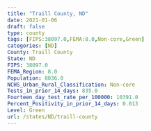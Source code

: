 ```yaml
---
title: "Traill County, ND"
date: 2021-01-06
draft: false
type: county
tags: [FIPS:38097.0,FEMA:8.0,Non-core,Green]
categories: [ND]
County: Traill County
State: ND
FIPS: 38097.0
FEMA_Region: 8.0
Population: 8036.0
NCHS_Urban_Rural_Classification: Non-core
Tests_in_prior_14_days: 835.0
Fourteen_day_test_rate_per_100000: 10391.0
Percent_Positivity_in_prior_14_days: 0.013
Level: Green
url: /states/ND/traill-county
---
```



